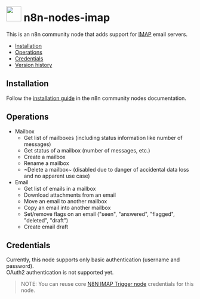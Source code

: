 # <img src="nodes/Imap/node-imap-icon.svg"  height="40"> n8n-nodes-imap

This is an n8n community node that adds support for [IMAP](https://en.wikipedia.org/wiki/Internet_Message_Access_Protocol) email servers.

* [Installation](#installation)  
* [Operations](#operations)  
* [Credentials](#credentials)
* [Version history](CHANGELOG.md)

## Installation

Follow the [installation guide](https://docs.n8n.io/integrations/community-nodes/installation/) in the n8n community nodes documentation.

## Operations

* Mailbox
  * Get list of mailboxes (including status information like number of messages)
  * Get status of a mailbox (number of messages, etc.)
  * Create a mailbox
  * Rename a mailbox
  * ~Delete a mailbox~ (disabled due to danger of accidental data loss and no apparent use case)
* Email
  * Get list of emails in a mailbox
  * Download attachments from an email
  * Move an email to another mailbox
  * Copy an email into another mailbox
  * Set/remove flags on an email ("seen", "answered", "flagged", "deleted", "draft")
  * Create email draft

## Credentials

Currently, this node supports only basic authentication (username and password).  
OAuth2 authentication is not supported yet.  

> NOTE: You can reuse core [N8N IMAP Trigger node](https://docs.n8n.io/integrations/builtin/credentials/imap/) credentials for this node.

